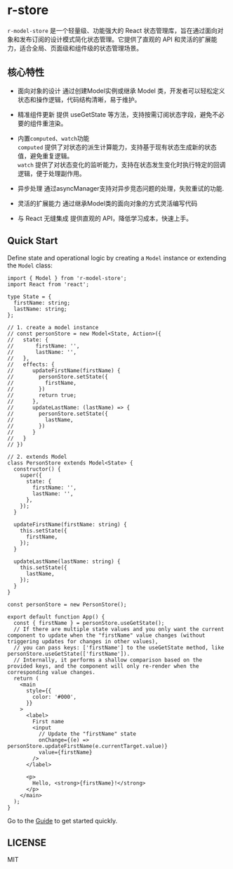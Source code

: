 # r-store
`r-model-store` 是一个轻量级、功能强大的 React 状态管理库，旨在通过面向对象和发布订阅的设计模式简化状态管理。它提供了直观的 API 和灵活的扩展能力，适合全局、页面级和组件级的状态管理场景。

## 核心特性
- 面向对象的设计
通过创建Model实例或继承 Model 类，开发者可以轻松定义状态和操作逻辑，代码结构清晰，易于维护。

- 精准组件更新
提供 useGetState 等方法，支持按需订阅状态字段，避免不必要的组件重渲染。

- 内置`computed`、`watch`功能  
`computed` 提供了对状态的派生计算能力，支持基于现有状态生成新的状态值，避免重复逻辑。  
`watch` 提供了对状态变化的监听能力，支持在状态发生变化时执行特定的回调逻辑，便于处理副作用。

- 异步处理
通过asyncManager支持对异步竞态问题的处理，失败重试的功能.

- 灵活的扩展能力
通过继承Model类的面向对象的方式灵活编写代码

- 与 React 无缝集成
提供直观的 API，降低学习成本，快速上手。

## Quick Start
Define state and operational logic by creating a `Model` instance or extending the `Model` class:
```tsx | pure
import { Model } from 'r-model-store';
import React from 'react';

type State = {
  firstName: string;
  lastName: string;
};

// 1. create a model instance
// const personStore = new Model<State, Action>({
//   state: {
//       firstName: '',
//       lastName: '',
//   },
//   effects: {
//      updateFirstName(firstName) {
//        personStore.setState({
//          firstName,
//        })
//        return true;
//      },
//      updateLastName: (lastName) => {
//        personStore.setState({
//          lastName,
//        })
//      }
//   }
// })

// 2. extends Model
class PersonStore extends Model<State> {
  constructor() {
    super({
      state: {
        firstName: '',
        lastName: '',
      },
    });
  }

  updateFirstName(firstName: string) {
    this.setState({
      firstName,
    });
  }

  updateLastName(lastName: string) {
    this.setState({
      lastName,
    });
  }
}

const personStore = new PersonStore();

export default function App() {
  const { firstName } = personStore.useGetState();
  // If there are multiple state values and you only want the current component to update when the "firstName" value changes (without triggering updates for changes in other values),
  // you can pass keys: ['firstName'] to the useGetState method, like personStore.useGetState(['firstName']).
  // Internally, it performs a shallow comparison based on the provided keys, and the component will only re-render when the corresponding value changes.
  return (
    <main
      style={{
        color: '#000',
      }}
    >
      <label>
        First name
        <input
          // Update the "firstName" state
          onChange={(e) => personStore.updateFirstName(e.currentTarget.value)}
          value={firstName}
        />
      </label>

      <p>
        Hello, <strong>{firstName}!</strong>
      </p>
    </main>
  );
}
```
Go to the [Guide](https://chaomingd.github.io/r-store/guides) to get started quickly.

## LICENSE

MIT
